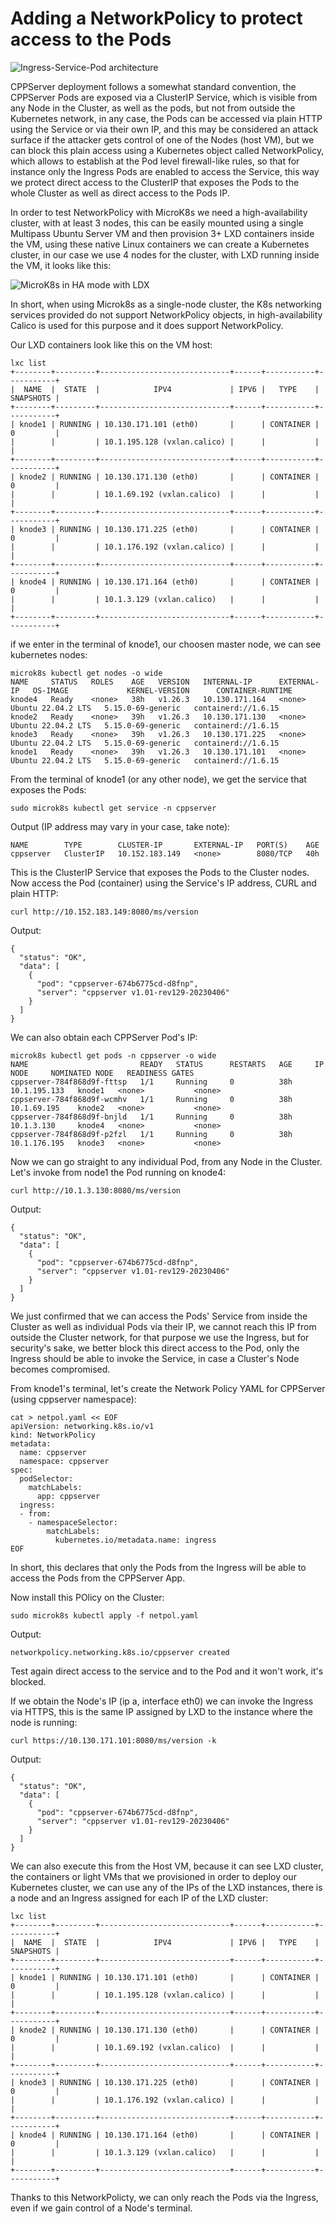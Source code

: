 # Adding a NetworkPolicy to protect access to the Pods

![Ingress-Service-Pod architecture](https://cppserver.com/files/ingress-diagram.png)

CPPServer deployment follows a somewhat standard convention, the CPPServer Pods are exposed via a ClusterIP Service, which is visible from any Node in the Cluster, as well as the pods, but not from outside the Kubernetes network, in any case, the Pods can be accessed via plain HTTP using the Service or via their own IP, and this may be considered an attack surface if the attacker gets control of one of the Nodes (host VM), but we can block this plain access using a Kubernetes object called NetworkPolicy, which allows to establish at the Pod level firewall-like rules, so that for instance only the Ingress Pods are enabled to access the Service, this way we protect direct access to the ClusterIP that exposes the Pods to the whole Cluster as well as direct access to the Pods IP.

In order to test NetworkPolicy with MicroK8s we need a high-availability cluster, with at least 3 nodes, this can be easily mounted using a single Multipass Ubuntu Server VM and then provision 3+ LXD containers inside the VM, using these native Linux containers we can create a Kubernetes cluster, in our case we use 4 nodes for the cluster, with LXD running inside the VM, it looks like this:

![MicroK8s in HA mode with LDX](https://cppserver.com/files/microk8s-ha-cluster.png)

In short, when using Microk8s as a single-node cluster, the K8s networking services provided do not support NetworkPolicy objects, in high-availability Calico is used for this purpose and it does support NetworkPolicy.

Our LXD containers look like this on the VM host:
```
lxc list
+--------+---------+-----------------------------+------+-----------+-----------+
|  NAME  |  STATE  |            IPV4             | IPV6 |   TYPE    | SNAPSHOTS |
+--------+---------+-----------------------------+------+-----------+-----------+
| knode1 | RUNNING | 10.130.171.101 (eth0)       |      | CONTAINER | 0         |
|        |         | 10.1.195.128 (vxlan.calico) |      |           |           |
+--------+---------+-----------------------------+------+-----------+-----------+
| knode2 | RUNNING | 10.130.171.130 (eth0)       |      | CONTAINER | 0         |
|        |         | 10.1.69.192 (vxlan.calico)  |      |           |           |
+--------+---------+-----------------------------+------+-----------+-----------+
| knode3 | RUNNING | 10.130.171.225 (eth0)       |      | CONTAINER | 0         |
|        |         | 10.1.176.192 (vxlan.calico) |      |           |           |
+--------+---------+-----------------------------+------+-----------+-----------+
| knode4 | RUNNING | 10.130.171.164 (eth0)       |      | CONTAINER | 0         |
|        |         | 10.1.3.129 (vxlan.calico)   |      |           |           |
+--------+---------+-----------------------------+------+-----------+-----------+
```

if we enter in the terminal of knode1, our choosen master node, we can see kubernetes nodes:
```
microk8s kubectl get nodes -o wide
NAME     STATUS   ROLES    AGE   VERSION   INTERNAL-IP      EXTERNAL-IP   OS-IMAGE             KERNEL-VERSION      CONTAINER-RUNTIME
knode4   Ready    <none>   38h   v1.26.3   10.130.171.164   <none>        Ubuntu 22.04.2 LTS   5.15.0-69-generic   containerd://1.6.15
knode2   Ready    <none>   39h   v1.26.3   10.130.171.130   <none>        Ubuntu 22.04.2 LTS   5.15.0-69-generic   containerd://1.6.15
knode3   Ready    <none>   39h   v1.26.3   10.130.171.225   <none>        Ubuntu 22.04.2 LTS   5.15.0-69-generic   containerd://1.6.15
knode1   Ready    <none>   39h   v1.26.3   10.130.171.101   <none>        Ubuntu 22.04.2 LTS   5.15.0-69-generic   containerd://1.6.15
```

From the terminal of knode1 (or any other node), we get the service that exposes the Pods:
```
sudo microk8s kubectl get service -n cppserver
```

Output (IP address may vary in your case, take note):
```
NAME        TYPE        CLUSTER-IP       EXTERNAL-IP   PORT(S)    AGE
cppserver   ClusterIP   10.152.183.149   <none>        8080/TCP   40h
```

This is the ClusterIP Service that exposes the Pods to the Cluster nodes.
Now access the Pod (container) using the Service's IP address, CURL and plain HTTP:
```
curl http://10.152.183.149:8080/ms/version
```

Output:
```
{
  "status": "OK",
  "data": [
    {
      "pod": "cppserver-674b6775cd-d8fnp",
      "server": "cppserver v1.01-rev129-20230406"
    }
  ]
}
```

We can also obtain each CPPServer Pod's IP:
```
microk8s kubectl get pods -n cppserver -o wide
NAME                         READY   STATUS      RESTARTS   AGE     IP             NODE     NOMINATED NODE   READINESS GATES
cppserver-784f868d9f-fttsp   1/1     Running     0          38h     10.1.195.133   knode1   <none>           <none>
cppserver-784f868d9f-wcmhv   1/1     Running     0          38h     10.1.69.195    knode2   <none>           <none>
cppserver-784f868d9f-bnjld   1/1     Running     0          38h     10.1.3.130     knode4   <none>           <none>
cppserver-784f868d9f-p2fzl   1/1     Running     0          38h     10.1.176.195   knode3   <none>           <none>
```

Now we can go straight to any individual Pod, from any Node in the Cluster. Let's invoke from node1 the Pod running on knode4:
```
curl http://10.1.3.130:8080/ms/version
```

Output:
```
{
  "status": "OK",
  "data": [
    {
      "pod": "cppserver-674b6775cd-d8fnp",
      "server": "cppserver v1.01-rev129-20230406"
    }
  ]
}
```

We just confirmed that we can access the Pods' Service from inside the Cluster as well as individual Pods via their IP, we cannot reach this IP from outside the Cluster network, for that purpose we use the Ingress, but for security's sake, we better block this direct access to the Pod, only the Ingress should be able to invoke the Service, in case a Cluster's Node becomes compromised.

From knode1's terminal, let's create the Network Policy YAML for CPPServer (using cppserver namespace):
```
cat > netpol.yaml << EOF
apiVersion: networking.k8s.io/v1
kind: NetworkPolicy
metadata:
  name: cppserver
  namespace: cppserver
spec:
  podSelector:
    matchLabels:
      app: cppserver
  ingress:
  - from:
    - namespaceSelector:
        matchLabels:
          kubernetes.io/metadata.name: ingress
EOF
```

In short, this declares that only the Pods from the Ingress will be able to access the Pods from the CPPServer App.

Now install this POlicy on the Cluster:
```
sudo microk8s kubectl apply -f netpol.yaml
```

Output:
```
networkpolicy.networking.k8s.io/cppserver created
```

Test again direct access to the service and to the Pod and it won't work, it's blocked.

If we obtain the Node's IP (ip a, interface eth0) we can invoke the Ingress via HTTPS, this is the same IP assigned by LXD to the instance where the node is running:

```
curl https://10.130.171.101:8080/ms/version -k
```

Output:
```
{
  "status": "OK",
  "data": [
    {
      "pod": "cppserver-674b6775cd-d8fnp",
      "server": "cppserver v1.01-rev129-20230406"
    }
  ]
}
```

We can also execute this from the Host VM, because it can see LXD cluster, the containers or light VMs that we provisioned in order to deploy our Kubernetes cluster, we can use any of the IPs of the LXD instances, there is a node and an Ingress assigned for each IP of the LXD cluster:

```
lxc list
+--------+---------+-----------------------------+------+-----------+-----------+
|  NAME  |  STATE  |            IPV4             | IPV6 |   TYPE    | SNAPSHOTS |
+--------+---------+-----------------------------+------+-----------+-----------+
| knode1 | RUNNING | 10.130.171.101 (eth0)       |      | CONTAINER | 0         |
|        |         | 10.1.195.128 (vxlan.calico) |      |           |           |
+--------+---------+-----------------------------+------+-----------+-----------+
| knode2 | RUNNING | 10.130.171.130 (eth0)       |      | CONTAINER | 0         |
|        |         | 10.1.69.192 (vxlan.calico)  |      |           |           |
+--------+---------+-----------------------------+------+-----------+-----------+
| knode3 | RUNNING | 10.130.171.225 (eth0)       |      | CONTAINER | 0         |
|        |         | 10.1.176.192 (vxlan.calico) |      |           |           |
+--------+---------+-----------------------------+------+-----------+-----------+
| knode4 | RUNNING | 10.130.171.164 (eth0)       |      | CONTAINER | 0         |
|        |         | 10.1.3.129 (vxlan.calico)   |      |           |           |
+--------+---------+-----------------------------+------+-----------+-----------+
```

Thanks to this NetworkPolicty, we can only reach the Pods via the Ingress, even if we gain control of a Node's terminal.

